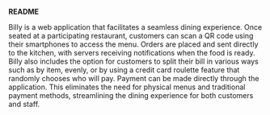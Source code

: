 **README**

Billy is a web application that facilitates a seamless dining experience. Once seated at a participating restaurant, customers can scan a QR code using their smartphones to access the menu. Orders are placed and sent directly to the kitchen, with servers receiving notifications when the food is ready. Billy also includes the option for customers to split their bill in various ways such as by item, evenly, or by using a credit card roulette feature that randomly chooses who will pay. Payment can be made directly through the application. This eliminates the need for physical menus and traditional payment methods, streamlining the dining experience for both customers and staff.
